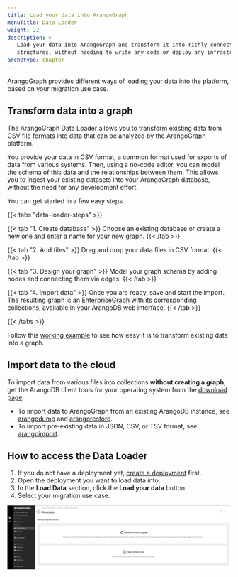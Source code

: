 ```yaml
---
title: Load your data into ArangoGraph
menuTitle: Data Loader
weight: 22
description: >-
   Load your data into ArangoGraph and transform it into richly-connected graph
   structures, without needing to write any code or deploy any infrastructure
archetype: chapter
---
```


ArangoGraph provides different ways of loading your data into the platform,
based on your migration use case.

## Transform data into a graph

The ArangoGraph Data Loader allows you to transform existing data from CSV file
formats into data that can be analyzed by the ArangoGraph platform.

You provide your data in CSV format, a common format used for exports of data
from various systems. Then, using a no-code editor, you can model the schema of
this data and the relationships between them. This allows you to ingest your
existing datasets into your ArangoGraph database, without the need for any
development effort.

You can get started in a few easy steps.

{{< tabs "data-loader-steps" >}}

{{< tab "1. Create database" >}}
Choose an existing database or create a new one and enter a name for your new graph.
{{< /tab >}}

{{< tab "2. Add files" >}}
Drag and drop your data files in CSV format.
{{< /tab >}}

{{< tab "3. Design your graph" >}}
Model your graph schema by adding nodes and connecting them via edges.
{{< /tab >}}

{{< tab "4. Import data" >}}
Once you are ready, save and start the import. The resulting graph is an
[EnterpriseGraph](../../graphs/enterprisegraphs/_index.md) with its
corresponding collections, available in your ArangoDB web interface.
{{< /tab >}}

{{< /tabs >}}

Follow this [working example](../data-loader/example.md) to see how easy it is
to transform existing data into a graph.

## Import data to the cloud

To import data from various files into collections **without creating a graph**,
get the ArangoDB client tools for your operating system from the
[download page](https://arangodb.com/download-major/).

- To import data to ArangoGraph from an existing ArangoDB instance, see
  [arangodump](../../components/tools/arangodump/) and
  [arangorestore](../../components/tools/arangorestore/).
- To import pre-existing data in JSON, CSV, or TSV format, see
  [arangoimport](../../components/tools/arangoimport/).

## How to access the Data Loader

1. If you do not have a deployment yet, [create a deployment](../deployments/_index.md#how-to-create-a-new-deployment) first.
2. Open the deployment you want to load data into.
3. In the **Load Data** section, click the **Load your data** button.
4. Select your migration use case.

![ArangoGraph Data Loader Migration Use Cases](../../../images/arangograph-data-loader-migration-use-cases.png)